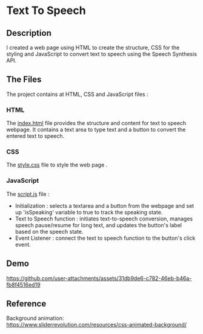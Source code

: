 # Text To Speech 
## Description
I created a web page using HTML to create the structure, CSS for the styling and JavaScript to convert text to speech using the Speech Synthesis API.

## The Files
The project contains at HTML, CSS and JavaScript files :

### HTML 
The [index.html](https://github.com/lujains1/Smart-Methods/blob/main/Web%20Programming%20and%20NLP%20/Text_To_Speech/index.html) file provides the structure and content for text to speech webpage. It contains a text area to type text and a button to convert the entered text to speech.

### CSS 
The [style.css](https://github.com/lujains1/Smart-Methods/blob/main/Web%20Programming%20and%20NLP%20/Text_To_Speech/style.css) file to style the web page .

### JavaScript
The [script.js](https://github.com/lujains1/Smart-Methods/blob/main/Web%20Programming%20and%20NLP%20/Text_To_Speech/script.js) file :
- Initialization : selects a textarea and a button from the webpage and set up 'isSpeaking' variable to true to track the speaking state.
- Text to Speech function : initiates text-to-speech conversion, manages speech pause/resume for long text, and updates the button's label based on the speech state.
- Event Listener : connect the text to speech function to the button's click event.

## Demo 

https://github.com/user-attachments/assets/31db9de6-c782-46eb-b46a-fb8f4516ed19

## Reference
Background animation:<br>
https://www.sliderrevolution.com/resources/css-animated-background/



